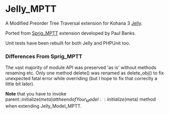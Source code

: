 # Jelly_MPTT

A Modified Preorder Tree Traversal extension for Kohana 3 [Jelly](http://github.com/jonathangeiger/kohana-jelly).

Ported from [Sprig_MPTT](http://github.com/banks/sprig-mptt) extension developed by Paul Banks.

Unit tests have been rebuilt for both Jelly and PHPUnit too.

### Differences From Sprig_MPTT

The vast majority of module API was preserved 'as is' without methods renaming etc. Only one method delete() was renamed as delete_obj() to fix unexpected fatal error while overriding (but I hope to fix that correctly a little bit later).

**Note** that you have to invoke parent::initialize($meta) at the end of Your_Model::initialize($meta) method when extending Jelly_Model_MPTT. 

 	
	
	
	
	
	
	
	
	
